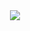 <div align="center">
	<img src="https://github.com/sindresorhus/sindresorhus/raw/main/main.gif">
</div>

